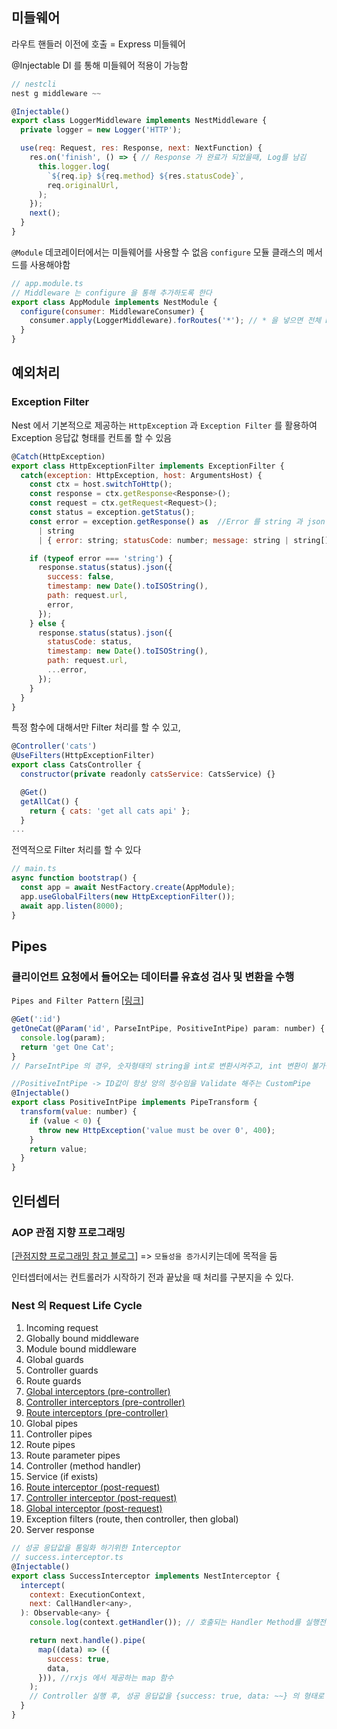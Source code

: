 ## 미들웨어

라우트 핸들러 이전에 호출 = Express 미들웨어

@Injectable
DI 를 통해 미들웨어 적용이 가능함

```js
// nestcli
nest g middleware ~~
```

```js
@Injectable()
export class LoggerMiddleware implements NestMiddleware {
  private logger = new Logger('HTTP');

  use(req: Request, res: Response, next: NextFunction) {
    res.on('finish', () => { // Response 가 완료가 되었을때, Log를 남김
      this.logger.log(
        `${req.ip} ${req.method} ${res.statusCode}`,
        req.originalUrl,
      );
    });
    next();
  }
}
```

`@Module` 데코레이터에서는 미들웨어를 사용할 수 없음
`configure` 모듈 클래스의 메서드를 사용해야함

```js
// app.module.ts
// Middleware 는 configure 을 통해 추가하도록 한다
export class AppModule implements NestModule {
  configure(consumer: MiddlewareConsumer) {
    consumer.apply(LoggerMiddleware).forRoutes('*'); // * 을 넣으면 전체 Router에 적용 가능하다
  }
}
```

## 예외처리

### Exception Filter

Nest 에서 기본적으로 제공하는 `HttpException` 과 `Exception Filter` 를 활용하여 Exception 응답값 형태를 컨트롤 할 수 있음

```js
@Catch(HttpException)
export class HttpExceptionFilter implements ExceptionFilter {
  catch(exception: HttpException, host: ArgumentsHost) {
    const ctx = host.switchToHttp();
    const response = ctx.getResponse<Response>();
    const request = ctx.getRequest<Request>();
    const status = exception.getStatus();
    const error = exception.getResponse() as  //Error 를 string 과 json 두 형태로 받음
      | string
      | { error: string; statusCode: number; message: string | string[] };

    if (typeof error === 'string') {
      response.status(status).json({
        success: false,
        timestamp: new Date().toISOString(),
        path: request.url,
        error,
      });
    } else {
      response.status(status).json({
        statusCode: status,
        timestamp: new Date().toISOString(),
        path: request.url,
        ...error,
      });
    }
  }
}

```

특정 함수에 대해서만 Filter 처리를 할 수 있고,

```js
@Controller('cats')
@UseFilters(HttpExceptionFilter)
export class CatsController {
  constructor(private readonly catsService: CatsService) {}

  @Get()
  getAllCat() {
    return { cats: 'get all cats api' };
  }
...
```

전역적으로 Filter 처리를 할 수 있다

```js
// main.ts
async function bootstrap() {
  const app = await NestFactory.create(AppModule);
  app.useGlobalFilters(new HttpExceptionFilter());
  await app.listen(8000);
}
```

## Pipes

### 클리이언트 요청에서 들어오는 데이터를 유효성 검사 및 변환을 수행

`Pipes and Filter Pattern` [[링크](https://docs.microsoft.com/en-us/azure/architecture/patterns/pipes-and-filters)]

```js
@Get(':id')
getOneCat(@Param('id', ParseIntPipe, PositiveIntPipe) param: number) {
  console.log(param);
  return 'get One Cat';
}
// ParseIntPipe 의 경우, 숫자형태의 string을 int로 변환시켜주고, int 변환이 불가능한 경우, Validation Error를 낸다

//PositiveIntPipe -> ID값이 항상 양의 정수임을 Validate 해주는 CustomPipe
@Injectable()
export class PositiveIntPipe implements PipeTransform {
  transform(value: number) {
    if (value < 0) {
      throw new HttpException('value must be over 0', 400);
    }
    return value;
  }
}
```

## 인터셉터

### AOP 관점 지향 프로그래밍

[[관점지향 프로그래밍 참고 블로그](https://velog.io/@gillog/AOP%EA%B4%80%EC%A0%90-%EC%A7%80%ED%96%A5-%ED%94%84%EB%A1%9C%EA%B7%B8%EB%9E%98%EB%B0%8D)]
=> `모듈성을 증가`시키는데에 목적을 둠

인터셉터에서는 컨트롤러가 시작하기 전과 끝났을 때 처리를 구분지을 수 있다.

### Nest 의 Request Life Cycle

1. Incoming request
2. Globally bound middleware
3. Module bound middleware
4. Global guards
5. Controller guards
6. Route guards
7. <u>Global interceptors (pre-controller)</u>
8. <u>Controller interceptors (pre-controller)</u>
9. <u>Route interceptors (pre-controller)</u>
10. Global pipes
11. Controller pipes
12. Route pipes
13. Route parameter pipes
14. Controller (method handler)
15. Service (if exists)
16. <u>Route interceptor (post-request)</u>
17. <u>Controller interceptor (post-request)</u>
18. <u>Global interceptor (post-request)</u>
19. Exception filters (route, then controller, then global)
20. Server response

```js
// 성공 응답값을 통일화 하기위한 Interceptor
// success.interceptor.ts
@Injectable()
export class SuccessInterceptor implements NestInterceptor {
  intercept(
    context: ExecutionContext,
    next: CallHandler<any>,
  ): Observable<any> {
    console.log(context.getHandler()); // 호출되는 Handler Method를 실행전에 먼저 출력

    return next.handle().pipe(
      map((data) => ({
        success: true,
        data,
      })), //rxjs 에서 제공하는 map 함수
    );
    // Controller 실행 후, 성공 응답값을 {success: true, data: ~~} 의 형태로 만들어줌
  }
}
```
